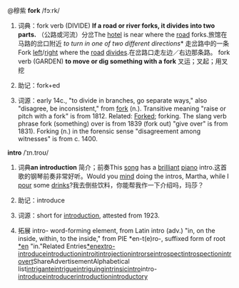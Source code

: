 
@穆紫
**fork** /fɔːrk/

1. 词典：fork verb (DIVIDE)
**If a road or river forks, it divides into two parts.**
（公路或河流）分岔The [hotel](https://dictionary.cambridge.org/dictionary/english-chinese-simplified/hotel) is near where the [road](https://dictionary.cambridge.org/dictionary/english-chinese-simplified/road) forks.旅馆在马路的岔口附近
*to turn in one of two different directions**
走岔路中的一条Fork [left](https://dictionary.cambridge.org/dictionary/english-chinese-simplified/left)/[right](https://dictionary.cambridge.org/dictionary/english-chinese-simplified/right) where the [road](https://dictionary.cambridge.org/dictionary/english-chinese-simplified/road) [divides](https://dictionary.cambridge.org/dictionary/english-chinese-simplified/divide).在岔路口走左边／右边那条路。
fork verb (GARDEN)
**to move or dig something with a fork**
叉运；叉起；用叉挖

2. 助记：fork+ed

3. 词源：early 14c., "to divide in branches, go separate ways," also "disagree, be inconsistent," from [fork](https://www.etymonline.com/word/fork?ref=etymonline_crossreference) (n.). Transitive meaning "raise or pitch with a fork" is from 1812. Related: [Forked](https://www.etymonline.com/word/Forked?ref=etymonline_crossreference); forking. The slang verb phrase fork (something) over is from 1839 (fork out) "give over" is from 1831). Forking (n.) in the forensic sense "disagreement among witnesses" is from c. 1400.

**intro**  /ˈɪn.troʊ/ 

1. 词典**an introduction**
简介；前奏This [song](https://dictionary.cambridge.org/dictionary/english-chinese-simplified/song) has a [brilliant](https://dictionary.cambridge.org/dictionary/english-chinese-simplified/brilliant) [piano](https://dictionary.cambridge.org/dictionary/english-chinese-simplified/piano) intro.这首歌的钢琴前奏非常好听。Would you [mind](https://dictionary.cambridge.org/dictionary/english-chinese-simplified/mind) doing the intros, Martha, while I [pour](https://dictionary.cambridge.org/dictionary/english-chinese-simplified/pour) some [drinks](https://dictionary.cambridge.org/dictionary/english-chinese-simplified/drink)?我去倒些饮料，你能帮我作一下介绍吗，玛莎？

2. 助记：introduce

3. 词源：short for [introduction](https://www.etymonline.com/word/introduction?ref=etymonline_crossreference), attested from 1923.

4. 拓展 intro-
word-forming element, from Latin intro (adv.) "in, on the inside, within, to the inside," from PIE *en-t(e)ro-, suffixed form of root
[*en](https://www.etymonline.com/word/*en?ref=etymonline_crossreference) "in."Related Entries[*en](https://www.etymonline.com/word/*en)[extro-](https://www.etymonline.com/word/extro-)[introduce](https://www.etymonline.com/word/introduce)[introduction](https://www.etymonline.com/word/introduction)[introit](https://www.etymonline.com/word/introit)[introjection](https://www.etymonline.com/word/introjection)[introrse](https://www.etymonline.com/word/introrse)[introspect](https://www.etymonline.com/word/introspect)[introspection](https://www.etymonline.com/word/introspection)[introvert](https://www.etymonline.com/word/introvert)ShareAdvertisementAlphabetical list[intrigante](https://www.etymonline.com/word/intrigante)[intrigue](https://www.etymonline.com/word/intrigue)[intriguing](https://www.etymonline.com/word/intriguing)[intrinsic](https://www.etymonline.com/word/intrinsic)[intro](https://www.etymonline.com/word/intro)intro-[introduce](https://www.etymonline.com/word/introduce)[introducer](https://www.etymonline.com/word/introducer)[introduction](https://www.etymonline.com/word/introduction)[introductory](https://www.etymonline.com/word/introductory)
